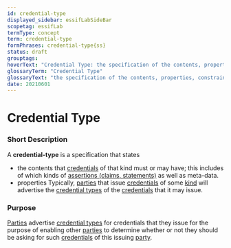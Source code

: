```yaml
---
id: credential-type
displayed_sidebar: essifLabSideBar
scopetag: essifLab
termType: concept
term: credential-type
formPhrases: credential-type{ss}
status: draft
grouptags:
hoverText: "Credential Type: the specification of the contents, properties, constraints etc. that Credentials of this type must have/comply with."
glossaryTerm: "Credential Type"
glossaryText: "the specification of the contents, properties, constraints etc. that [credential](@) of this type must have/comply with."
date: 20210601
---
```


# Credential Type

### Short Description

A **credential-type** is a specification that states
- the contents that [credentials](@) of that kind must or may have; this includes of which kinds of [assertions (claims, statements)](assertion@) as well as meta-data.
- properties Typically, [parties](@) that issue [credentials](@) of some [kind](credential-type@) will advertise the [credential types](credential-type@) of the [credentials](@) that it may issue.

### Purpose

[Parties](@) advertise [credential types](credential-type@) for credentials that they issue for the purpose of enabling other [parties](@) to determine whether or not they should be asking for such [credentials](@) of this issuing [party](@).